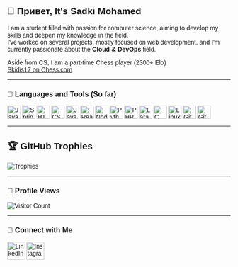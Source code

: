 <!-- **Skidis17/Skidis17** is a ✨ special person hihi ✨-->

<!-- Use Quicksand Font where possible -->
<div style="font-family: 'Quicksand', sans-serif;">

## 👋 Привет, It's Sadki Mohamed

I am a student filled with passion for computer science, aiming to develop my skills and deepen my knowledge in the field.  
I've worked on several projects, mostly focused on web development, and I'm currently passionate about the **Cloud & DevOps** field.

Aside from CS, I am a part-time Chess player (2300+ Elo)  
[Skidis17 on Chess.com](https://www.chess.com/member/skidis_17)

---

### 🧰 Languages and Tools (So far)

<img align="left" alt="Java" width="30px" src="https://cdn.jsdelivr.net/gh/devicons/devicon/icons/java/java-original.svg"/>
<img align="left" alt="Spring" width="30px" src="https://cdn.jsdelivr.net/gh/devicons/devicon/icons/spring/spring-original.svg"/>
<img align="left" alt="HTML" width="30px" src="https://cdn.jsdelivr.net/gh/devicons/devicon/icons/html5/html5-plain.svg"/>
<img align="left" alt="CSS" width="30px" src="https://cdn.jsdelivr.net/gh/devicons/devicon/icons/css3/css3-plain.svg"/>
<img align="left" alt="JavaScript" width="30px" src="https://cdn.jsdelivr.net/gh/devicons/devicon/icons/javascript/javascript-plain.svg"/>
<img align="left" alt="React" width="30px" src="https://cdn.jsdelivr.net/gh/devicons/devicon/icons/react/react-original.svg"/>
<img align="left" alt="NodeJS" width="30px" src="https://cdn.jsdelivr.net/gh/devicons/devicon/icons/nodejs/nodejs-original.svg"/>
<img align="left" alt="Python" width="30px" src="https://cdn.jsdelivr.net/gh/devicons/devicon/icons/python/python-plain.svg"/>
<img align="left" alt="PHP" width="30px" src="https://cdn.jsdelivr.net/gh/devicons/devicon/icons/php/php-plain.svg"/>
<img align="left" alt="Laravel" width="30px" src="https://cdn.jsdelivr.net/gh/devicons/devicon/icons/laravel/laravel-plain.svg"/>
<img align="left" alt="C" width="30px" src="https://cdn.jsdelivr.net/gh/devicons/devicon/icons/c/c-plain.svg"/>
<img align="left" alt="Linux" width="30px" src="https://cdn.jsdelivr.net/gh/devicons/devicon/icons/linux/linux-original.svg"/>
<img align="left" alt="GitHub" width="30px" src="https://cdn.jsdelivr.net/gh/devicons/devicon/icons/github/github-original.svg"/>
<img align="left" alt="Git" width="30px" src="https://cdn.jsdelivr.net/gh/devicons/devicon/icons/git/git-original.svg"/>
<br><br>

---

## 🏆 GitHub Trophies

![Trophies](https://github-profile-trophy.vercel.app/?username=Skidis17&theme=radical&no-frame=false&no-bg=true&margin-w=4)

---

### 🔢 Profile Views

![Visitor Count](https://visitcount.itsvg.in/api?id=Skidis17&label=Profile%20Views&icon=0&pretty=true)

---

### 📡 Connect with Me

<a href="https://www.linkedin.com/in/mohamed-sadki1/" target="_blank">
  <img align="left" alt="LinkedIn" width="40px" src="https://cdn.jsdelivr.net/gh/devicons/devicon/icons/linkedin/linkedin-plain.svg"/>
</a>

<a href="https://www.instagram.com/m.sadki_/" target="_blank">
  <img align="left" alt="Instagram" width="40px" src="https://cdn-icons-png.flaticon.com/512/2111/2111463.png"/>
</a>

<br><br>

</div>
